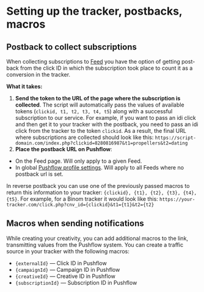 # Setting up the tracker, postbacks, macros

## Postback to collect subscriptions
When collecting subscriptions to [Feed](/en/feed) you have the option of getting post-back from the click ID in which the subscription took place to count it as a conversion in the tracker.


**What it takes:**
1. **Send the token to the URL of the page where the subscription is collected**.  The script will automatically pass the values of available tokens (```clickid, t1, t2, t3, t4, t5```) along with a successful subscription to our service. For example, if you want to pass an idi click and then get it to your tracker with the postback, you need to pass an idi click from the tracker to the token ```clickid```. As a result, the final URL where subscriptions are collected should look like this: ```https://script-domain.com/index.php?clickid=8280816987&t1=propellers&t2=dating```
1. **Place the postback URL on Pushflow**:
  - On the Feed page. Will only apply to a given Feed.
  - In global [Pushflow profile settings](https://pushflow.net/app/options). Will apply to all Feeds where no postback url is set.

  In reverse postback you can use one of the previously passed macros to return this information to your tracker: ```{clickid}, {t1}, {t2}, {t3}, {t4}, {t5}```.  For example, for a Binom tracker it would look like this: ```https://your-tracker.com/click.php?cnv_id={clickid}&t1={t1}&t2={t2}```

## Macros when sending notifications
While creating your creativity, you can add additional macros to the link, transmitting values from the Pushflow system. You can create a traffic source in your tracker with the following macros:
- ```{externalId}``` — Click ID in Pushflow
- ```{сampaignId}``` — Campaign ID in Pushflow
- ```{creativeId}``` — Creative ID in Pushflow
- ```{subscriptionId}``` — Subscription ID in Pushflow
